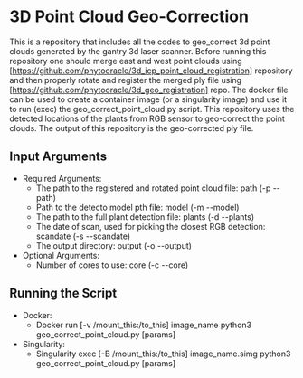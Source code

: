 # 3D Point Cloud Geo-Correction
This is a repository that includes all the codes to geo_correct 3d point clouds generated by the gantry 3d laser scanner. Before running this repository one should merge east and west point clouds using [https://github.com/phytooracle/3d_icp_point_cloud_registration] repository and then properly rotate and register the merged ply file using [https://github.com/phytooracle/3d_geo_registration] repo. The docker file can be used to create a container image (or a singularity image) and use it to run (exec) the geo_correct_point_cloud.py script. This repository uses the detected locations of the plants from RGB sensor to geo-correct the point clouds. The output of this repository is the geo-corrected ply file. 

## Input Arguments

* Required Arguments:
    * The path to the registered and rotated point cloud file: path (-p --path)
    * Path to the detecto model pth file: model (-m --model)
    * The path to the full plant detection file: plants (-d --plants)
    * The date of scan, used for picking the closest RGB detection: scandate (-s --scandate)
    * The output directory: output (-o --output)
* Optional Arguments:
    * Number of cores to use: core (-c --core)

## Running the Script

* Docker:
    * Docker run \[-v /mount_this:/to_this\] image_name python3 geo_correct_point_cloud.py \[params\]
* Singularity:
    * Singularity exec \[-B /mount_this:/to_this\] image_name.simg python3 geo_correct_point_cloud.py \[params\]
